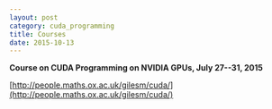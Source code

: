 ```yaml
---
layout: post
category: cuda_programming
title: Courses
date: 2015-10-13
---
```


**Course on CUDA Programming on NVIDIA GPUs, July 27--31, 2015**

[http://people.maths.ox.ac.uk/gilesm/cuda/](http://people.maths.ox.ac.uk/gilesm/cuda/)
